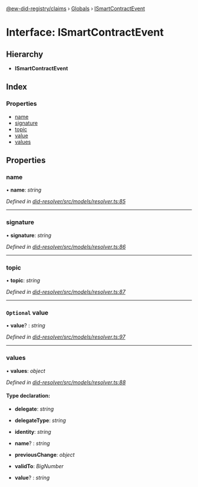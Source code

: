 [@ew-did-registry/claims](../README.md) › [Globals](../globals.md) › [ISmartContractEvent](ismartcontractevent.md)

# Interface: ISmartContractEvent

## Hierarchy

* **ISmartContractEvent**

## Index

### Properties

* [name](ismartcontractevent.md#name)
* [signature](ismartcontractevent.md#signature)
* [topic](ismartcontractevent.md#topic)
* [value](ismartcontractevent.md#optional-value)
* [values](ismartcontractevent.md#values)

## Properties

###  name

• **name**: *string*

*Defined in [did-resolver/src/models/resolver.ts:85](https://github.com/energywebfoundation/ew-did-registry/blob/b7dd630/packages/did-resolver/src/models/resolver.ts#L85)*

___

###  signature

• **signature**: *string*

*Defined in [did-resolver/src/models/resolver.ts:86](https://github.com/energywebfoundation/ew-did-registry/blob/b7dd630/packages/did-resolver/src/models/resolver.ts#L86)*

___

###  topic

• **topic**: *string*

*Defined in [did-resolver/src/models/resolver.ts:87](https://github.com/energywebfoundation/ew-did-registry/blob/b7dd630/packages/did-resolver/src/models/resolver.ts#L87)*

___

### `Optional` value

• **value**? : *string*

*Defined in [did-resolver/src/models/resolver.ts:97](https://github.com/energywebfoundation/ew-did-registry/blob/b7dd630/packages/did-resolver/src/models/resolver.ts#L97)*

___

###  values

• **values**: *object*

*Defined in [did-resolver/src/models/resolver.ts:88](https://github.com/energywebfoundation/ew-did-registry/blob/b7dd630/packages/did-resolver/src/models/resolver.ts#L88)*

#### Type declaration:

* **delegate**: *string*

* **delegateType**: *string*

* **identity**: *string*

* **name**? : *string*

* **previousChange**: *object*

* **validTo**: *BigNumber*

* **value**? : *string*
